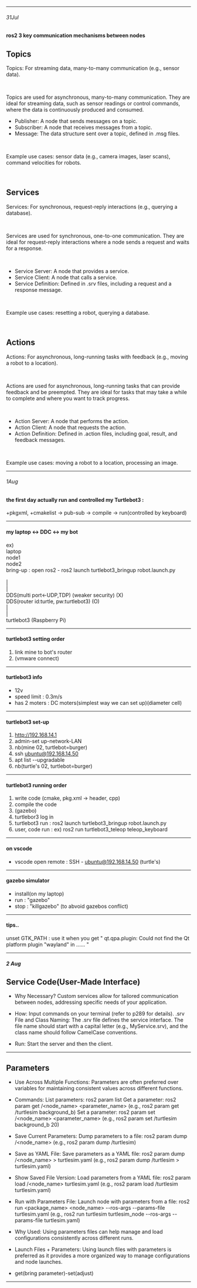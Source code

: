 ***

###### 31Jul <br>
#### ros2 3 key communication mechanisms between nodes


## Topics

Topics: For streaming data, many-to-many communication (e.g., sensor data). 

<br>

Topics are used for asynchronous, many-to-many communication. They are ideal for streaming data, such as sensor readings or control commands, where the data is continuously produced and consumed. <br>
   - Publisher: A node that sends messages on a topic.
   - Subscriber: A node that receives messages from a topic.
   - Message: The data structure sent over a topic, defined in .msg files.
 <br>
 
Example use cases: sensor data (e.g., camera images, laser scans), command velocities for robots.

<br>

## Services

Services: For synchronous, request-reply interactions (e.g., querying a database).

<br>

Services are used for synchronous, one-to-one communication. They are ideal for request-reply interactions where a node sends a request and waits for a response. 

<br>

   - Service Server: A node that provides a service.
   - Service Client: A node that calls a service.
   - Service Definition: Defined in .srv files, including a request and a response message.

<br>
 
Example use cases: resetting a robot, querying a database.

<br>

## Actions

Actions: For asynchronous, long-running tasks with feedback (e.g., moving a robot to a location).

<br>

Actions are used for asynchronous, long-running tasks that can provide feedback and be preempted. They are ideal for tasks that may take a while to complete and where you want to track progress. 

<br>

   - Action Server: A node that performs the action.
   - Action Client: A node that requests the action.
   - Action Definition: Defined in .action files, including goal, result, and feedback messages.
<br>

Example use cases: moving a robot to a location, processing an image.

***

###### 1Aug <br>
#### the first day actually run and controlled my Turtlebot3 : <br>
   +pkgxml, +cmakelist -> pub-sub -> compile -> run(controlled by keyboard) <br>

***

#### my laptop  <->  DDC  <->  my bot <br>
ex) <br>
 laptop <br>
 node1 <br>	
 node2 <br>
bring-up : open ros2 - ros2 launch turtlebot3_bringup robot.launch.py  <br>		 
| <br>
| <br>
DDS(multi port<-UDP,TDP) (weaker security)  (X) <br>
DDS(router id:turtle, pw:turtlebot3) 	      (O) <br>
| <br>
| <br>
turtlebot3 (Raspberry Pi) <br>

***

#### turtlebot3 setting order  <br>
 1. link mine to bot's router
 2. (vmware connect)

***

#### turtlebot3 info  <br>
- 12v <br>
- speed limit : 0.3m/s <br>
- has 2 moters : DC moters(simplest way we can set up)(diameter cell) <br>

***

#### turtlebot3 set-up
1. http://192.168.14.1
2. admin-set up-network-LAN
3. nb(mine 02, turtlebot=burger)
4. ssh ubuntu@192.168.14.50
5. apt list --upgradable
6. nb(turtle's 02, turtlebot=burger) <br>

 ***

#### turtlebot3 running order <br>
 1. write code (cmake, pkg.xml -> header, cpp)
 2. compile the code
 3. (gazebo)
 4. turtlebor3 log in
 5. turtlebot3 run : ros2 launch turtlebot3_bringup robot.launch.py
 6. user, code run : ex) ros2 run turtlebot3_teleop teleop_keyboard

***

#### on vscode  <br>
 - vscode open remote : SSH - ubuntu@192.168.14.50 (turtle's) <br>
 
 ***

#### gazebo simulator  <br>
 - install(on my laptop)  <br>
 - run : "gazebo"  <br>
 - stop : "killgazebo" (to abvoid gazebos conflict)  <br>

***

#### tips..  <br>
unset GTK_PATH : use it when you get " qt.qpa.plugin: Could not find the Qt platform plugin "wayland" in ...... "

***

##### 2 Aug
## Service Code(User-Made Interface)
 - Why Necessary?
        Custom services allow for tailored communication between nodes, addressing specific needs of your application.
  
 - How:
        Input commands on your terminal (refer to p289 for details).
    .srv File and Class Naming:
        The .srv file defines the service interface. The file name should start with a capital letter (e.g., MyService.srv), and the class name should follow CamelCase conventions.

 - Run: Start the server and then the client.

***

## Parameters
 - Use Across Multiple Functions:
        Parameters are often preferred over variables for maintaining consistent values across different functions.

 - Commands:
        List parameters: ros2 param list
        Get a parameter: ros2 param get /<node_name> <parameter_name> (e.g., ros2 param get /turtlesim background_b)
        Set a parameter: ros2 param set /<node_name> <parameter_name> <value> (e.g., ros2 param set /turtlesim background_b 20)

 - Save Current Parameters:
        Dump parameters to a file: ros2 param dump /<node_name> (e.g., ros2 param dump /turtlesim)

 - Save as YAML File:
        Save parameters as a YAML file: ros2 param dump /<node_name> > turtlesim.yaml (e.g., ros2 param dump /turtlesim > turtlesim.yaml)

 - Show Saved File Version:
        Load parameters from a YAML file: ros2 param load /<node_name> turtlesim.yaml (e.g., ros2 param load /turtlesim turtlesim.yaml)

 - Run with Parameters File:
        Launch node with parameters from a file: ros2 run <package_name> <node_name> --ros-args --params-file turtlesim.yaml (e.g., ros2 run turtlesim turtlesim_node --ros-args --params-file turtlesim.yaml)

 - Why Used:
        Using parameters files can help manage and load configurations consistently across different runs.

 - Launch Files + Parameters:
        Using launch files with parameters is preferred as it provides a more organized way to manage configurations and node launches.

 - get(bring parameter)-set(adjust)

***
